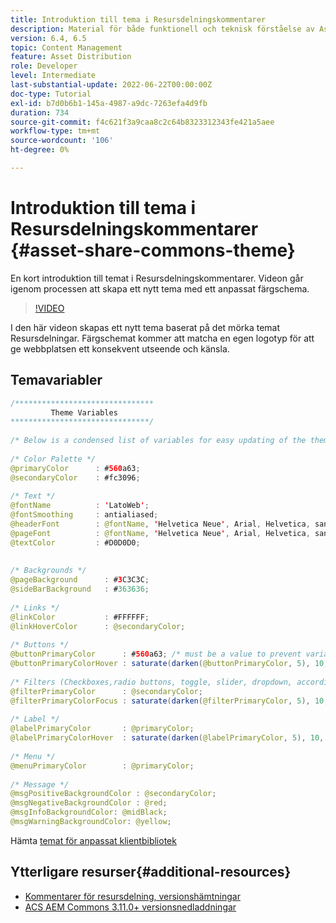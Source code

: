 ```yaml
---
title: Introduktion till tema i Resursdelningskommentarer
description: Material för både funktionell och teknisk förståelse av Assets Share Commons
version: 6.4, 6.5
topic: Content Management
feature: Asset Distribution
role: Developer
level: Intermediate
last-substantial-update: 2022-06-22T00:00:00Z
doc-type: Tutorial
exl-id: b7d0b6b1-145a-4987-a9dc-7263efa4d9fb
duration: 734
source-git-commit: f4c621f3a9caa8c2c64b8323312343fe421a5aee
workflow-type: tm+mt
source-wordcount: '106'
ht-degree: 0%

---
```


# Introduktion till tema i Resursdelningskommentarer {#asset-share-commons-theme}

En kort introduktion till temat i Resursdelningskommentarer. Videon går igenom processen att skapa ett nytt tema med ett anpassat färgschema.

>[!VIDEO](https://video.tv.adobe.com/v/20572?quality=12&learn=on)

I den här videon skapas ett nytt tema baserat på det mörka temat Resursdelningar. Färgschemat kommer att matcha en egen logotyp för att ge webbplatsen ett konsekvent utseende och känsla.

## Temavariabler

```java
/*******************************
         Theme Variables
*******************************/
 
/* Below is a condensed list of variables for easy updating of the theme */
 
/* Color Palette */
@primaryColor      : #560a63;
@secondaryColor    : #fc3096;
 
/* Text */
@fontName          : 'LatoWeb';
@fontSmoothing     : antialiased;
@headerFont        : @fontName, 'Helvetica Neue', Arial, Helvetica, sans-serif;
@pageFont          : @fontName, 'Helvetica Neue', Arial, Helvetica, sans-serif;
@textColor         : #D0D0D0;
 
 
/* Backgrounds */
@pageBackground      : #3C3C3C;
@sideBarBackground   : #363636;
 
/* Links */
@linkColor           : #FFFFFF;
@linkHoverColor      : @secondaryColor;
 
/* Buttons */
@buttonPrimaryColor      : #560a63; /* must be a value to prevent variable recursion*/
@buttonPrimaryColorHover : saturate(darken(@buttonPrimaryColor, 5), 10, relative);
 
/* Filters (Checkboxes,radio buttons, toggle, slider, dropdown, accordion colors)*/
@filterPrimaryColor      : @secondaryColor;
@filterPrimaryColorFocus : saturate(darken(@filterPrimaryColor, 5), 10, relative);
 
/* Label */
@labelPrimaryColor       : @primaryColor;
@labelPrimaryColorHover  : saturate(darken(@labelPrimaryColor, 5), 10, relative);
 
/* Menu */
@menuPrimaryColor        : @primaryColor;
 
/* Message */
@msgPositiveBackgroundColor : @secondaryColor;
@msgNegativeBackgroundColor : @red;
@msgInfoBackgroundColor: @midBlack;
@msgWarningBackgroundColor: @yellow;
```

Hämta [temat för anpassat klientbibliotek](assets/asc-theme-demo.zip)

## Ytterligare resurser{#additional-resources}

* [Kommentarer för resursdelning, versionshämtningar](https://github.com/Adobe-Marketing-Cloud/asset-share-commons/releases)
* [ACS AEM Commons 3.11.0+ versionsnedladdningar](https://github.com/Adobe-Consulting-Services/acs-aem-commons/releases)

